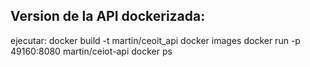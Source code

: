 ## Version de la API dockerizada:

ejecutar:
  docker build -t martin/ceoit_api
  docker images
  docker run -p 49160:8080 martin/ceiot-api
  docker ps 
  
